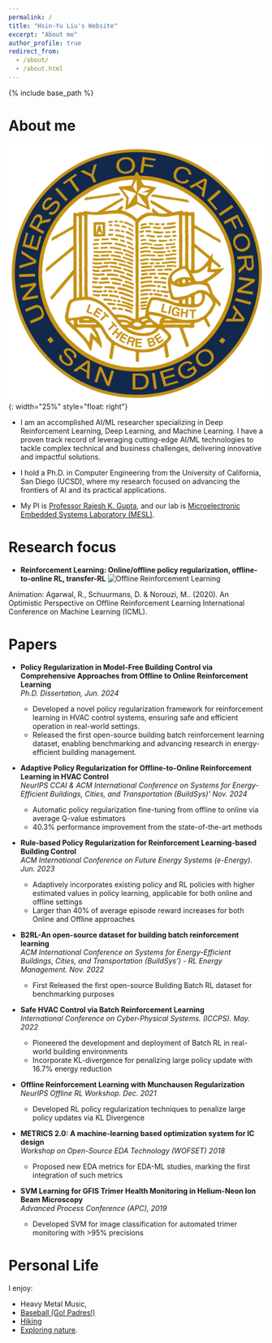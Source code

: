 ```yaml
---
permalink: /
title: "Hsin-Yu Liu's Website"
excerpt: "About me"
author_profile: true
redirect_from: 
  - /about/
  - /about.html
---
```

{% include base_path %}

About me
======
![UCSD](/images/UCSD_Seal.png){: width="25%" style="float: right"}  

- I am an accomplished AI/ML researcher specializing in Deep Reinforcement Learning, Deep Learning, and Machine Learning. I have a proven track record of leveraging cutting-edge AI/ML technologies to tackle complex technical and business challenges, delivering innovative and impactful solutions.

- I hold a Ph.D. in Computer Engineering from the University of California, San Diego (UCSD), where my research focused on advancing the frontiers of AI and its practical applications.

- My PI is [Professor Rajesh K. Gupta](http://mesl.ucsd.edu/gupta/), and our lab is [Microelectronic Embedded Systems Laboratory (MESL)](http://mesl.ucsd.edu/).  


Research focus
======
* **Reinforcement Learning: Online/offline policy regularization, offline-to-online RL, transfer-RL**
![Offline Reinforcement Learning](https://offline-rl.github.io/assets/OFFLINE_RL.gif)

Animation: Agarwal, R., Schuurmans, D. & Norouzi, M.. (2020). An Optimistic Perspective on Offline Reinforcement Learning International Conference on Machine Learning (ICML).


Papers
======
* **Policy Regularization in Model-Free Building Control via Comprehensive Approaches from Offline to Online Reinforcement Learning**  
  *Ph.D. Dissertation, Jun. 2024*  
    * Developed a novel policy regularization framework for reinforcement learning in HVAC control systems, ensuring safe and efficient operation in real-world settings.
    * Released the first open-source building batch reinforcement learning dataset, enabling benchmarking and advancing research in energy-efficient building management.

* **Adaptive Policy Regularization for Offline-to-Online Reinforcement Learning in HVAC Control**  
  *NeurIPS CCAI & ACM International Conference on Systems for Energy-Efficient Buildings, Cities, and Transportation (BuildSys)’ Nov. 2024*  
    * Automatic policy regularization fine-tuning from offline to online via average Q-value estimators
    * 40.3% performance improvement from the state-of-the-art methods

* **Rule-based Policy Regularization for Reinforcement Learning-based Building Control**  
  *ACM International Conference on Future Energy Systems (e-Energy). Jun. 2023*  
    * Adaptively incorporates existing policy and RL policies with higher estimated values in policy learning, applicable for both online and offline settings
    * Larger than 40% of average episode reward increases for both Online and Offline approaches

* **B2RL-An open-source dataset for building batch reinforcement learning**  
  *ACM International Conference on Systems for Energy-Efficient Buildings, Cities, and Transportation (BuildSys’) - RL Energy Management. Nov. 2022*  
    * First Released the first open-source Building Batch RL dataset for benchmarking purposes

* **Safe HVAC Control via Batch Reinforcement Learning**  
  *International Conference on Cyber-Physical Systems. (ICCPS). May. 2022*  
    * Pioneered the development and deployment of Batch RL in real-world building environments
    * Incorporate KL-divergence for penalizing large policy update with 16.7% energy reduction

* **Offline Reinforcement Learning with Munchausen Regularization**  
  *NeurIPS Offline RL Workshop. Dec. 2021*  
    * Developed RL policy regularization techniques to penalize large policy updates via KL Divergence


* **METRICS 2.0: A machine-learning based optimization system for IC design**  
  *Workshop on Open-Source EDA Technology (WOFSET) 2018*  
    * Proposed new EDA metrics for EDA-ML studies, marking the first integration of such metrics

* **SVM Learning for GFIS Trimer Health Monitoring in Helium-Neon Ion Beam Microscopy**  
  *Advanced Process Conference (APC), 2019*  
    * Developed SVM for image classification for automated trimer monitoring with >95% precisions


Personal Life
======
I enjoy:
- Heavy Metal Music, 
- [Baseball (Go! Padres!)](/images/padres.jpeg)
- [Hiking](/images/mountain.png)
- [Exploring nature](/images/white_sand.jpeg).